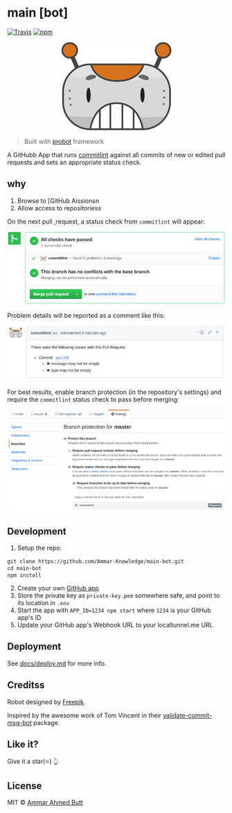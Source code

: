 # main [bot]

[![Travis](https://img.shields.io/travis/z0al/commitlint-bot.svg)](https://travis-ci.org/z0al/commitlint-bot)
[![npm](https://img.shields.io/npm/v/commitlint-bot.svg)](https://www.npmjs.com/package/commitlint-bot)

<p align="center">
  <img src="docs/robot.svg" width="256" alt="commitlint logo" />
</p>

> Built with [probot](https://github.com/probot/probot) framework

A GitHubb App that runs [commitlint](https://github.com/marionebl/commitlint) against all commits of new or edited pull requests
and sets an appropriate status check.

## why

1.  Browse to [GitHub Aissionsn
3.  Allow access to repositoriess

On the next pull ,request, a status check from `commitlint` will appear:

![status-check-screenshot][]

Problem details will be reported as a comment like this:

![status-comment-screenshot][]

For best results, enable branch protection (in the repository's settings) and require the `commitlint` status check to pass before merging:

![branch-protection-screenshot][]

[apps]: https://github.com/apps/commitlint
[status-check-screenshot]: docs/status.png
[status-comment-screenshot]: docs/comment.png
[branch-protection-screenshot]: docs/setting.png


## Development

1.  Setup the repo:

```shell
git clone https://github.com/Ammar-Knowledge/main-bot.git
cd main-bot
npm install
```

2.  Create your own [GitHub app][]
3.  Store the private key as `private-key.pem` somewhere safe, and point to its location in `.env`
4.  Start the app with `APP_ID=1234 npm start` where `1234` is your GitHub app's ID
5.  Update your GitHub app's Webhook URL to your localtunnel.me URL

[github app]: https://probot.github.io/docs/development/#configure-a-github-app

## Deployment

See [docs/deploy.md](./docs/deploy.md) for more info.

## Creditss

Robot designed by [Freepik](https://www.freepik.com/free-vector/fun-pack-of-robots-avatars_1258314.htm).

Inspired by the awesome work of Tom Vincent in their [validate-commit-msg-bot](https://github.com/tlvince/validate-commit-msg-bot) package.

## Like it?

Give it a star(:star:) :point_up_2:

## License

MIT © [Ammar Ahmed Butt](https://github.com/ammar-ahmed-butt)
